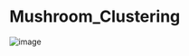 # Mushroom_Clustering

![image](https://github.com/user-attachments/assets/da9c58b0-e6b8-4cd9-980a-a5b86001402c)
